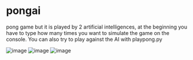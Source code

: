 # pongai
pong game but it is played by 2 artificial intelligences, at the beginning you have to type how many times you want to simulate the game on the console. You can also try to play against the AI with playpong.py

![image](https://github.com/zerodamp/pongai/assets/124603911/10ae3405-dce1-4a56-9598-2c265089ee3e)
![image](https://github.com/zerodamp/pongai/assets/124603911/d6454d68-51cd-4f76-96b9-2ef60df66e46)
![image](https://github.com/zerodamp/pongai/assets/124603911/7a0a3099-d078-420c-8a93-b67d2206e30b)

